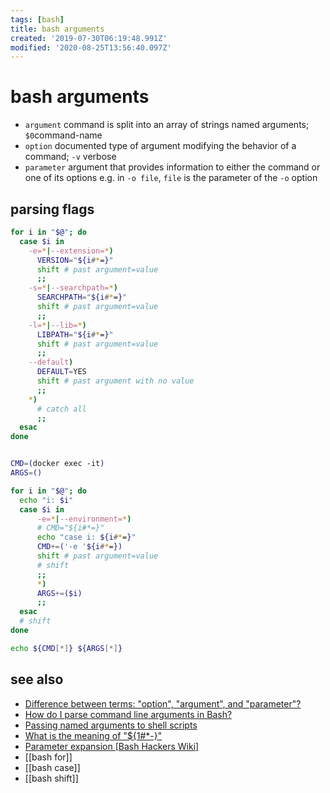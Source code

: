 ```yaml
---
tags: [bash]
title: bash arguments
created: '2019-07-30T06:19:48.991Z'
modified: '2020-08-25T13:56:40.097Z'
---
```


# bash arguments

- `argument`   command is split into an array of strings named arguments; `$0`command-name
- `option`     documented type of argument modifying the behavior of a command; `-v` verbose
- `parameter`  argument that provides information to either the command or one  of its options e.g. in `-o file`, `file` is the parameter of the `-o` option 

## parsing flags
```sh
for i in "$@"; do
  case $i in
    -e=*|--extension=*)
      VERSION="${i#*=}"
      shift # past argument=value
      ;;
    -s=*|--searchpath=*)
      SEARCHPATH="${i#*=}"
      shift # past argument=value
      ;;
    -l=*|--lib=*)
      LIBPATH="${i#*=}"
      shift # past argument=value
      ;;
    --default)
      DEFAULT=YES
      shift # past argument with no value
      ;;
    *)
      # catch all
      ;;
  esac
done


CMD=(docker exec -it)
ARGS=()

for i in "$@"; do
  echo "i: $i"
  case $i in
      -e=*|--environment=*)
      # CMD="${i#*=}"
      echo "case i: ${i#*=}"
      CMD+=('-e '${i#*=})
      shift # past argument=value
      # shift
      ;;
      *)
      ARGS+=($i)
      ;;
  esac
  # shift
done

echo ${CMD[*]} ${ARGS[*]}
```

## see also
- [Difference between terms: "option", "argument", and "parameter"?](http://stackoverflow.com/questions/36495669/difference-between-terms-option-argument-and-parameter)
- [How do I parse command line arguments in Bash?](http://stackoverflow.com/questions/192249/how-do-i-parse-command-line-arguments-in-bash)
- [Passing named arguments to shell scripts](https://unix.stackexchange.com/a/204927)
- [What is the meaning of "${1#*-}"](https://stackoverflow.com/a/41806827)
- [Parameter expansion [Bash Hackers Wiki]](http://wiki.bash-hackers.org/syntax/pe#substring_removal)
- [[bash for]]
- [[bash case]]
- [[bash shift]]
